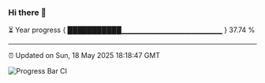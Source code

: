 ### Hi there 👋

⏳ Year progress { ███████████▁▁▁▁▁▁▁▁▁▁▁▁▁▁▁▁▁▁▁ } 37.74 %

---

⏰ Updated on Sun, 18 May 2025 18:18:47 GMT

![Progress Bar CI](https://github.com/liununu/liununu/workflows/Progress%20Bar%20CI/badge.svg)
